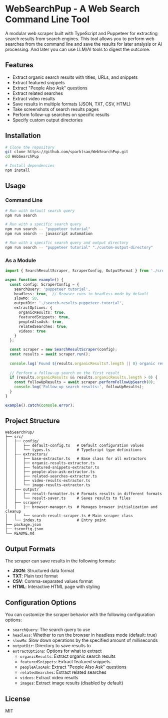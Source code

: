 # WebSearchPup - A Web Search Command Line Tool

A modular web scraper built with TypeScript and Puppeteer for extracting search results from search engines. This tool allows you to perform web searches from the command line and save the results for later analysis or AI processing.
And later you can use LLM/AI tools to digest the outcome.

## Features

- Extract organic search results with titles, URLs, and snippets
- Extract featured snippets
- Extract "People Also Ask" questions
- Extract related searches
- Extract video results
- Save results in multiple formats (JSON, TXT, CSV, HTML)
- Take screenshots of search results pages
- Perform follow-up searches on specific results
- Specify custom output directories

## Installation

```bash
# Clone the repository
git clone https://github.com/sparktsao/WebSearchPup.git
cd WebSearchPup

# Install dependencies
npm install
```

## Usage

### Command Line

```bash
# Run with default search query
npm run search

# Run with a specific search query
npm run search -- "puppeteer tutorial"
npm run search -- javascript automation

# Run with a specific search query and output directory
npm run search -- "puppeteer tutorial" "./custom-output-directory"
```

### As a Module

```typescript
import { SearchResultScraper, ScraperConfig, OutputFormat } from './src';

async function example() {
  const config: ScraperConfig = {
    searchQuery: 'puppeteer tutorial',
    headless: true,  // Browser runs in headless mode by default
    slowMo: 50,
    outputDir: './search-results-puppeteer-tutorial',
    extractOptions: {
      organicResults: true,
      featuredSnippets: true,
      peopleAlsoAsk: true,
      relatedSearches: true,
      videos: true
    }
  };

  const scraper = new SearchResultScraper(config);
  const results = await scraper.run();
  
  console.log(`Found ${results.organicResults?.length || 0} organic results`);
  
  // Perform a follow-up search on the first result
  if (results.organicResults && results.organicResults.length > 0) {
    const followUpResults = await scraper.performFollowUpSearch(0);
    console.log('Follow-up search results:', followUpResults);
  }
}

example().catch(console.error);
```

## Project Structure

```
WebSearchPup/
├── src/
│   ├── config/
│   │   ├── default-config.ts   # Default configuration values
│   │   └── types.ts            # TypeScript type definitions
│   ├── extractors/
│   │   ├── base-extractor.ts   # Base class for all extractors
│   │   ├── organic-results-extractor.ts
│   │   ├── featured-snippets-extractor.ts
│   │   ├── people-also-ask-extractor.ts
│   │   ├── related-searches-extractor.ts
│   │   ├── video-results-extractor.ts
│   │   └── image-results-extractor.ts
│   ├── output/
│   │   ├── result-formatter.ts # Formats results in different formats
│   │   └── result-saver.ts     # Saves results to files
│   ├── scraper/
│   │   ├── browser-manager.ts  # Manages browser initialization and cleanup
│   │   └── search-result-scraper.ts # Main scraper class
│   └── index.ts                # Entry point
├── package.json
├── tsconfig.json
└── README.md
```

## Output Formats

The scraper can save results in the following formats:

- **JSON**: Structured data format
- **TXT**: Plain text format
- **CSV**: Comma-separated values format
- **HTML**: Interactive HTML page with styling

## Configuration Options

You can customize the scraper behavior with the following configuration options:

- `searchQuery`: The search query to use
- `headless`: Whether to run the browser in headless mode (default: true)
- `slowMo`: Slow down operations by the specified amount of milliseconds
- `outputDir`: Directory to save results to
- `extractOptions`: Options for what to extract
  - `organicResults`: Extract organic search results
  - `featuredSnippets`: Extract featured snippets
  - `peopleAlsoAsk`: Extract "People Also Ask" questions
  - `relatedSearches`: Extract related searches
  - `videos`: Extract video results
  - `images`: Extract image results (disabled by default)

## License

MIT
